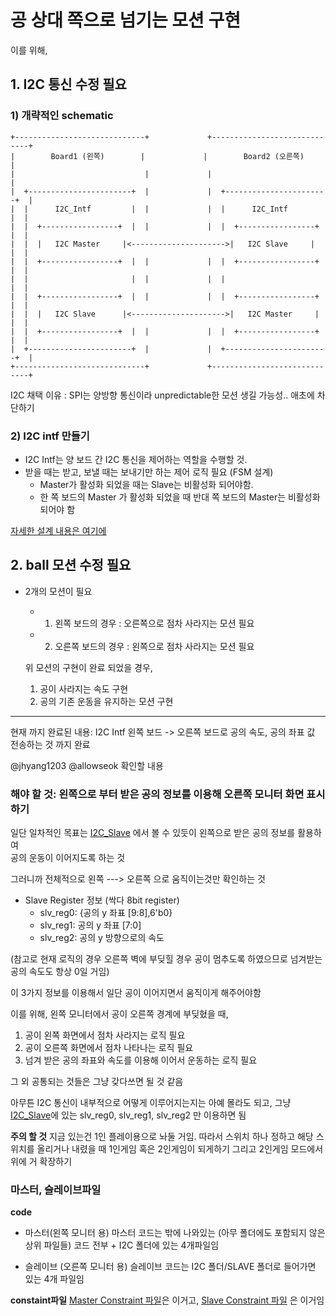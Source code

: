 # 공 상대 쪽으로 넘기는 모션 구현
이를 위해,
## 1. I2C 통신 수정 필요
### 1) 개략적인 schematic

    +-----------------------------+             +-----------------------------+
    |        Board1 (왼쪽)        |             |        Board2 (오른쪽)        |
    |                             |             |                             |
    |  +-----------------------+  |             |  +-----------------------+  |
    |  |      I2C_Intf         |  |             |  |      I2C_Intf         |  |
    |  |  +-----------------+  |  |             |  |  +-----------------+  |  |
    |  |  |   I2C Master     |<--------------------->|   I2C Slave     |  |  |
    |  |  +-----------------+  |  |             |  |  +-----------------+  |  |
    |  |                       |  |             |  |                       |  |
    |  |  +-----------------+  |  |             |  |  +-----------------+  |  |
    |  |  |   I2C Slave      |<--------------------->|   I2C Master     |  |  |
    |  |  +-----------------+  |  |             |  |  +-----------------+  |  |
    |  +-----------------------+  |             |  +-----------------------+  |
    +-----------------------------+             +-----------------------------+


I2C 채택 이유 : SPI는 양방향 통신이라 unpredictable한 모션 생길 가능성.. 애초에 차단하기

### 2) I2C intf 만들기

 - I2C Intf는 양 보드 간 I2C 통신을 제어하는 역할을 수행할 것.
 - 받을 때는 받고, 보낼 때는 보내기만 하는 제어 로직 필요 (FSM  설계)
    - Master가 활성화 되었을 때는 Slave는 비활성화 되어야함. 
    - 한 쪽 보드의 Master 가 활성화 되었을 때 반대 쪽 보드의 Master는 비활성화 되어야 함

  [자세한 설계 내용은 여기에](./I2C/I2C_Interface.md)



## 2. ball 모션 수정 필요
- 2개의 모션이 필요
    - 1) 왼쪽 보드의 경우 : 오른쪽으로 점차 사라지는 모션 필요
    - 2) 오른쪽 보드의 경우 : 왼쪽으로 점차 사라지는 모션 필요
    
    위 모션의 구현이 완료 되었을 경우,
    1) 공이 사라지는 속도 구현
    2) 공의 기존 운동을 유지하는 모션 구현

----
현재 까지 완료된 내용: I2C Intf 왼쪽 보드 -> 오른쪽 보드로 공의 속도, 공의 좌표 값 전송하는 것 까지 완료

@jhyang1203 @allowseok 확인할 내용
### 해야 할 것: 왼쪽으로 부터 받은 공의 정보를 이용해 오른쪽 모니터 화면 표시하기
일단 일차적인 목표는 [I2C_Slave](./I2C/SLAVE/I2C_Slave.sv) 에서 볼 수 있듯이 왼쪽으로 받은 공의 정보를 활용하여  
공의 운동이 이어지도록 하는 것 

  그러니까 전체적으로 왼쪽 ---> 오른쪽 으로 움직이는것만 확인하는 것

- Slave Register 정보 (싹다 8bit register)
  - slv_reg0: {공의 y 좌표 [9:8],6'b0} 
  - slv_reg1: 공의 y 좌표 [7:0]
  - slv_reg2: 공의 y 방향으로의 속도 

(참고로 현재 로직의 경우 오른쪽 벽에 부딪힐 경우 공이 멈추도록 하였으므로 넘겨받는 공의 속도도 항상 0일 거임)

이 3가지 정보를 이용해서 일단 공이 이어지면서 움직이게 해주어야함

이를 위해, 왼쪽 모니터에서 공이 오른쪽 경계에 부딪혔을 때,

1. 공이 왼쪽 화면에서 점차 사라지는 로직 필요
2. 공이 오른쪽 화면에서 점차 나타나는 로직 필요
3. 넘겨 받은 공의 좌표와 속도를 이용해 이어서 운동하는 로직 필요

그 외 공통되는 것들은 그냥 갖다쓰면 될 것 같음

아무튼 I2C 통신이 내부적으로 어떻게 이루어지는지는 아예 몰라도 되고, 그냥 [I2C_Slave](./I2C/SLAVE/I2C_Slave.sv)에 있는 slv_reg0, slv_reg1, slv_reg2 만 이용하면 됨

**주의 할 것**
지금 있는건 1인 플레이용으로 놔둘 거임. 따라서 스위치 하나 정하고 해당 스위치를 올리거나 내렸을 때 1인게임 혹은 2인게임이 되게하기
그리고 2인게임 모드에서 위에 거 확장하기
 

### 마스터, 슬레이브파일
**code**
- 마스터(왼쪽 모니터 용)
마스터 코드는 밖에 나와있는 (아무 폴더에도 포함되지 않은 상위 파일들) 코드 전부 + I2C 폴더에 있는 4개파일임

- 슬레이브 (오른쪽 모니터 용)
슬레이브 코드는 I2C 폴더/SLAVE 폴더로 들어가면 있는 4개 파일임

**constaint파일**
[Master Constraint 파일](./Basys-3-Master.xdc)은 이거고, [Slave Constraint 파일](./I2C/SLAVE/slave.xdc) 은 이거임
